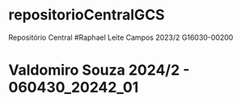 # repositorioCentralGCS
Repositório Central
#Raphael Leite Campos 2023/2 G16030-00200
# Valdomiro Souza 2024/2 - 060430_20242_01
